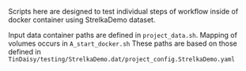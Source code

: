 Scripts here are designed to test individual steps of workflow inside of docker container
using StrelkaDemo dataset.

Input data container paths are defined in `project_data.sh`.  Mapping of volumes occurs in `A_start_docker.sh`
These paths are based on those defined in `TinDaisy/testing/StrelkaDemo.dat/project_config.StrelkaDemo.yaml`


